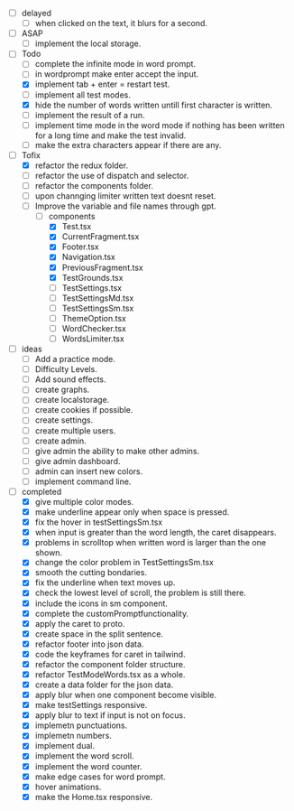 - [ ] delayed
  - [ ] when clicked on the text, it blurs for a second.

- [ ] ASAP
  - [ ] implement the local storage.

- [ ] Todo
  - [ ] complete the infinite mode in word prompt.
  - [ ] in wordprompt make enter accept the input. 
  - [x] implement tab + enter = restart test.
  - [ ] implement all test modes.
  - [x] hide the number of words written untill first character is written.
  - [ ] implement the result of a run.
  - [ ] implement time mode in the word mode if nothing has been written for a long time and make the test invalid.
  - [ ] make the extra characters appear if there are any.

- [ ] Tofix
  - [x] refactor the redux folder.
  - [ ] refactor the use of dispatch and selector.
  - [ ] refactor the components folder.
  - [ ] upon channging limiter written text doesnt reset.
  - [ ] Improve the variable and file names through gpt.
    - [ ] components
      - [x] Test.tsx
      - [x] CurrentFragment.tsx
      - [x] Footer.tsx
      - [x] Navigation.tsx
      - [x] PreviousFragment.tsx
      - [x] TestGrounds.tsx
      - [ ] TestSettings.tsx
      - [ ] TestSettingsMd.tsx
      - [ ] TestSettingsSm.tsx
      - [ ] ThemeOption.tsx
      - [ ] WordChecker.tsx
      - [ ] WordsLimiter.tsx

- [ ] ideas
  - [ ] Add a practice mode.
  - [ ] Difficulty Levels.
  - [ ] Add sound effects.
  - [ ] create graphs.
  - [ ] create localstorage.
  - [ ] create cookies if possible.
  - [ ] create settings.
  - [ ] create multiple users.
  - [ ] create admin.
  - [ ] give admin the ability to make other admins.
  - [ ] give admin dashboard.
  - [ ] admin can insert new colors.
  - [ ] implement command line.

- [ ] completed
  - [x] give multiple color modes.
  - [x] make underline appear only when space is pressed.
  - [x] fix the hover in testSettingsSm.tsx
  - [x] when input is greater than the word length, the caret disappears.
  - [x] problems in scrolltop when written word is larger than the one shown.
  - [x] change the color problem in TestSettingsSm.tsx
  - [x] smooth the cutting bondaries.
  - [x] fix the underline when text moves up.
  - [x] check the lowest level of scroll, the problem is still there.
  - [x] include the icons in sm component.
  - [x] complete the customPromptfunctionality.
  - [x] apply the caret to proto.
  - [x] create space in the split sentence.
  - [x] refactor footer into json data.
  - [x] code the keyframes for caret in tailwind.
  - [x] refactor the component folder structure.
  - [x] refactor TestModeWords.tsx as a whole.
  - [x] create a data folder for the json data.
  - [x] apply blur when one component become visible.
  - [x] make testSettings responsive.
  - [x] apply blur to text if input is not on focus.
  - [x] implemetn punctuations.
  - [x] implemetn numbers.
  - [x] implement dual.
  - [x] implement the word scroll.
  - [x] implement the word counter.
  - [x] make edge cases for word prompt.
  - [x] hover animations.
  - [x] make the Home.tsx responsive.
